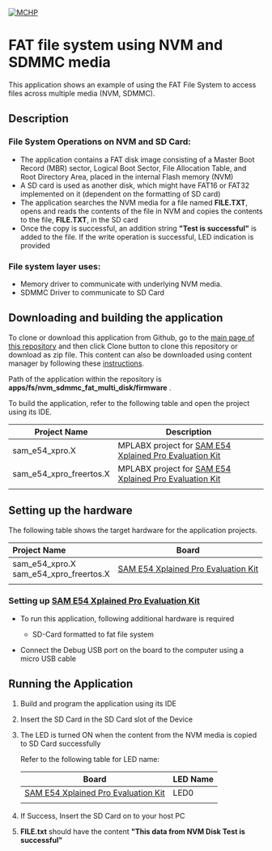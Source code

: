 [![MCHP](https://www.microchip.com/ResourcePackages/Microchip/assets/dist/images/logo.png)](https://www.microchip.com)

# FAT file system using NVM and SDMMC media

This application shows an example of using the FAT File System to access files across multiple media (NVM, SDMMC).

## Description

### File System Operations on NVM and SD Card:

- The application contains a FAT disk image consisting of a Master Boot Record (MBR) sector, Logical Boot Sector, File Allocation Table, and Root Directory Area, placed in the internal Flash memory (NVM)
- A SD card is used as another disk, which might have FAT16 or FAT32 implemented on it (dependent on the formatting of SD card)
- The application searches the NVM media for a file named **FILE.TXT**, opens and reads the contents of the file in NVM and copies the contents to the file, **FILE.TXT**, in the SD card
- Once the copy is successful, an addition string **"Test is successful"** is added to the file. If the write operation is successful, LED indication is provided

### File system layer uses:

- Memory driver to communicate with underlying NVM media.
- SDMMC Driver to communicate to SD Card

## Downloading and building the application

To clone or download this application from Github, go to the [main page of this repository](https://github.com/Microchip-MPLAB-Harmony/core_apps_sam_d5x_e5x) and then click Clone button to clone this repository or download as zip file.
This content can also be downloaded using content manager by following these [instructions](https://github.com/Microchip-MPLAB-Harmony/contentmanager/wiki).

Path of the application within the repository is **apps/fs/nvm_sdmmc_fat_multi_disk/firmware** .

To build the application, refer to the following table and open the project using its IDE.

| Project Name      | Description                                    |
| ----------------- | ---------------------------------------------- |
| sam_e54_xpro.X | MPLABX project for [SAM E54 Xplained Pro Evaluation Kit](https://www.microchip.com/developmenttools/ProductDetails/atsame54-xpro) |
| sam_e54_xpro_freertos.X | MPLABX project for [SAM E54 Xplained Pro Evaluation Kit](https://www.microchip.com/developmenttools/ProductDetails/atsame54-xpro) |
|||

## Setting up the hardware

The following table shows the target hardware for the application projects.

| Project Name| Board|
|:---------|:---------:|
| sam_e54_xpro.X <br> sam_e54_xpro_freertos.X | [SAM E54 Xplained Pro Evaluation Kit](https://www.microchip.com/developmenttools/ProductDetails/atsame54-xpro) |
|||

### Setting up [SAM E54 Xplained Pro Evaluation Kit](https://www.microchip.com/developmenttools/ProductDetails/atsame54-xpro)

- To run this application, following additional hardware is required
  - SD-Card formatted to fat file system

- Connect the Debug USB port on the board to the computer using a micro USB cable

## Running the Application

1. Build and program the application using its IDE
2. Insert the SD Card in the SD Card slot of the Device
3. The LED is turned ON when the content from the NVM media is copied to SD Card successfully

    Refer to the following table for LED name:

    | Board | LED Name |
    | ----- | -------- |
    |  [SAM E54 Xplained Pro Evaluation Kit](https://www.microchip.com/developmenttools/ProductDetails/atsame54-xpro) | LED0 |
    |||

4. If Success, Insert the SD Card on to your host PC
5. **FILE.txt** should have the content **"This data from NVM Disk Test is successful"**
